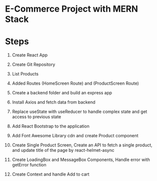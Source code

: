 # E-Commerce Project with MERN Stack

# Steps

1. Create React App
2. Create Git Repository
3. List Products

4. Added Routes (HomeScreen Route) and (ProductScreen Route)

5. Create a backend folder and build an express app

6. Install Axios and fetch data from backend

7. Replace useState with useReducer to handle complex state and get access to previous state

8. Add React Bootstrap to the application

9. Add Font Awesome Library cdn and create Product component

10. Create Single Product Screen,
    Create an API to fetch a single product,
    and update title of the page by react-helmet-async

11. Create LoadingBox and MessageBox Components,
    Handle error with getError function

12. Create Context and handle Add to cart
